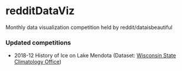 # redditDataViz
Monthly data visualization competition held by reddit/dataisbeautiful

### Updated competitions
* 2018-12 History of Ice on Lake Mendota (Dataset: [Wisconsin State Climatology Office](http://www.aos.wisc.edu/~sco/lakes/Mendota-ice.html))
